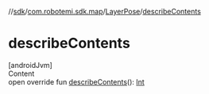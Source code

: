 //[sdk](../../../index.md)/[com.robotemi.sdk.map](../index.md)/[LayerPose](index.md)/[describeContents](describe-contents.md)



# describeContents  
[androidJvm]  
Content  
open override fun [describeContents](describe-contents.md)(): [Int](https://kotlinlang.org/api/latest/jvm/stdlib/kotlin/-int/index.html)  



